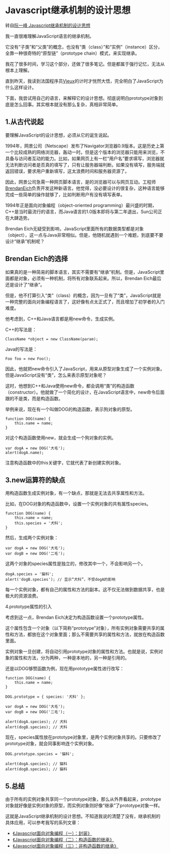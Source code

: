 # Javascript继承机制的设计思想

转自[阮一峰 Javascript继承机制的设计思想](http://www.ruanyifeng.com/blog/2011/06/designing_ideas_of_inheritance_mechanism_in_javascript.html)

我一直很难理解JavaScript语言的继承机制。

它没有“子类”和“父类”的概念，也没有“类（class）”和“实例”（instance）区分，全靠一种很奇特的“原型链”（prototype chain）模式，来实现继承。

我花了很多时间，学习这个部分，还做了很多笔记。但是都属于强行记忆，无法从根本上理解。

直到昨天，我读到法国程序员[Vjeux](http://blog.vjeux.com/2011/javascript/how-prototypal-inheritance-really-works.html)的计时才恍然大悟，完全明白了JavaScript为什么这样设计。

下面，我尝试用自己的语言，来解释它的设计思想。彻底说明白prototype对象到底是怎么回事。其实根本就没有那么复杂，真相非常简单。

## 1.从古代说起

要理解JavaScript的设计思想，必须从它的诞生说起。

1994年，网景公司（Netscape）发布了Navigator浏览器0.9版本。这是历史上第一个比较成熟的网络浏览器，轰动一时。但是这个版本的浏览器只能用来浏览，不具备与访问者互动的能力。比如，如果网页上有一栏“用户名”要求填写，浏览器就无法判断访问者是否真的填写了，只有让服务器端判断。如果没有填写，服务端就返回错误，要求用户重新填写，这太浪费时间和服务器资源了。

因此，网景公司急需一种网页脚本语言，是的浏览器可以与网页互动。工程师[BrendanEich](http://brendaneich.com/)负责开发这种新语言。他觉得，没必要设计的很复杂，这种语言能够完成一些简单的操作就够了，比如判断用户有没有填写表单。

1994年正是面向对象编程（object-oriented programming）最兴盛的时期，C++是当时最流行的语言，而Java语言的1.0版本即将与第二年退出，Sun公司正在大肆造势。

Brendan Eich无疑受到影响，JavaScript里面所有的数据类型都是对象（object），这一点与Java非常相似。但是，他随机就遇到一个难题，到底要不要设计“继承”机制呢？

## Brendan Eich的选择

如果真的是一种简易的脚本语言，其实不需要有“继承”机制。但是，JavaScript里面都是对象，必须有一种机制，将所有对象联系起来。所以，Brendan Eich最后还是设计了“继承”。

但是，他不打算引入“类”（class）的概念，因为一旦有了“类”，JavaScript就是一种完整的面向对象编程语言了，这好像有点太正式了，而且增加了初学者的入门难度。

他考虑到，C++和Java语言都是用new命令，生成实例。

C++的写法是：

```
ClassName *object = new ClassName(param);
```

Java的写法是：

```
Foo foo = new Foo();
```

因此，他就把new命令引入了JavaScript，用来从原型对象生成了一个实例对象。但是JavaScript没有“类”，怎么来表示原型对象呢？

这时，他想到C++和Java使用new命令，都会调用“类”的构造函数（constructor）。他就做了一个简化的设计，在JavaScript语言中，new命令后面跟的不是类，而是构造函数。

举例来说，现在有一个叫做DOG的构造函数，表示狗对象的原型。

```
function DOG(name) {
	this.name = name;
}
```

对这个构造函数使用new，就会生成一个狗对象的实例。

```
var dogA = new DOG('大毛');
alert(dogA.name);
```

注意构造函数中的this关键字，它就代表了新创建实例对象。

## 3.new运算符的缺点

用构造函数生成实例对象，有一个缺点，那就是无法去共享属性和方法。

比如，在DOG对象的构造函数中，设置一个实例对象的共有属性species。

```
function DOG(name) {
	this.name = name;
	this.species = '犬科';
}
```

然后，生成两个实例对象：

```
var dogA = new DOG('大毛');
var dogB = new DOG('二毛');
```

这两个对象的species属性是独立的，修改其中一个，不会影响另一个。

```
dogA.species = '猫科';
alert('dogB.species'); // 显示“犬科”，不受dogA的影响
```

每一个实例对象，都有自己的属性和方法的副本。这不仅无法做到数据共享，也是极大的资源浪费。

4.prototype属性的引入

考虑到这一点，Brendan Eich决定为构造函数设置一个prototype属性。

这个属性包含一个对象（以下简称“prototype”对象），所有实例对象需要共享的属性和方法，都放在这个对象里面；那么不需要共享的属性和方法，就放在构造函数里面。

实例对象一旦创建，将自动引用prototype对象的属性和方法。也就是说，实例对象的属性和方法，分为两种，一种是本地的，另一种是引用的。

还是以DOG够赞函数为例，现在用prototype属性进行改写：

```
function DOG(name) {
	this.name = name;
}

DOG.prototype = { species: '犬科' };

var dogA = new DOG('大毛');
var dogB = new DOG('二毛');

alert(dogA.species); // 犬科
alert(dogB.species); // 犬科
```

现在，species属性放在prototype对象里，是两个实例对象共享的。只要修改了prototype对象，就会同事影响连个实例对象。

```
DOG.prototype.species = '猫科';

alert(dogA.species); // 猫科
alert(dogB.species); // 猫科
```

## 5.总结

由于所有的实例对象共享同一个prototype对象，那么从外界看起来，prototype对象就好像是实例对象的原型，而实例对象则好像“继承”了prototype对象一样。

这就是JavaScript继承机制的设计思想。不知道我说的清楚了没有，继承机制的具体应用，可以参考我写的系列文章：

* [《Javascript面向对象编程（一）：封装》](http://www.ruanyifeng.com/blog/2010/05/object-oriented_javascript_encapsulation.html)
* [《Javascript面向对象编程（二）：构造函数的继承》](http://www.ruanyifeng.com/blog/2010/05/object-oriented_javascript_inheritance.html)
* [《Javascript面向对象编程（三）：非构造函数的继承》](http://www.ruanyifeng.com/blog/2010/05/object-oriented_javascript_inheritance_continued.html)


